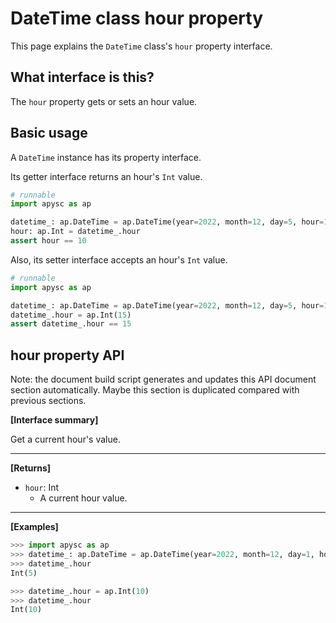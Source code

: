 # DateTime class hour property

This page explains the `DateTime` class's `hour` property interface.

## What interface is this?

The `hour` property gets or sets an hour value.

## Basic usage

A `DateTime` instance has its property interface.

Its getter interface returns an hour's `Int` value.

```py
# runnable
import apysc as ap

datetime_: ap.DateTime = ap.DateTime(year=2022, month=12, day=5, hour=10)
hour: ap.Int = datetime_.hour
assert hour == 10
```

Also, its setter interface accepts an hour's `Int` value.

```py
# runnable
import apysc as ap

datetime_: ap.DateTime = ap.DateTime(year=2022, month=12, day=5, hour=10)
datetime_.hour = ap.Int(15)
assert datetime_.hour == 15
```

## hour property API

<!-- Docstring: apysc._time.datetime_.DateTime.hour -->

<span class="inconspicuous-txt">Note: the document build script generates and updates this API document section automatically. Maybe this section is duplicated compared with previous sections.</span>

**[Interface summary]**

Get a current hour's value.<hr>

**[Returns]**

- `hour`: Int
  - A current hour value.

<hr>

**[Examples]**

```py
>>> import apysc as ap
>>> datetime_: ap.DateTime = ap.DateTime(year=2022, month=12, day=1, hour=5)
>>> datetime_.hour
Int(5)

>>> datetime_.hour = ap.Int(10)
>>> datetime_.hour
Int(10)
```